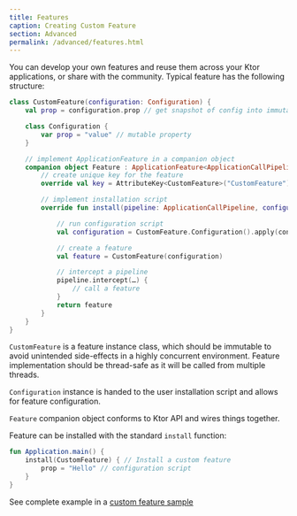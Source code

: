 ```yaml
---
title: Features
caption: Creating Custom Feature
section: Advanced
permalink: /advanced/features.html
---
```


You can develop your own features and reuse them across your Ktor applications, or share with the community. Typical
feature has the following structure:

```kotlin
class CustomFeature(configuration: Configuration) {
    val prop = configuration.prop // get snapshot of config into immutable property

    class Configuration {
        var prop = "value" // mutable property
    }

    // implement ApplicationFeature in a companion object
    companion object Feature : ApplicationFeature<ApplicationCallPipeline, CustomFeature.Configuration, CustomFeature> {
        // create unique key for the feature
        override val key = AttributeKey<CustomFeature>("CustomFeature")

        // implement installation script
        override fun install(pipeline: ApplicationCallPipeline, configure: Configuration.() -> Unit): CustomFeature {

            // run configuration script
            val configuration = CustomFeature.Configuration().apply(configure)

            // create a feature
            val feature = CustomFeature(configuration)

            // intercept a pipeline
            pipeline.intercept(…) {
                // call a feature
            }
            return feature
        }
    }
}
```

`CustomFeature` is a feature instance class, which should be immutable to avoid unintended side-effects in a highly
concurrent environment. Feature implementation should be thread-safe as it will be called from multiple threads.

`Configuration` instance is handed to the user installation script and allows for feature configuration.

`Feature` companion object conforms to Ktor API and wires things together.

Feature can be installed with the standard `install` function:

```kotlin
fun Application.main() {
    install(CustomFeature) { // Install a custom feature
        prop = "Hello" // configuration script
    }
}
```

See complete example in a [custom feature sample](https://github.com/ktorio/ktor/blob/master/ktor-samples/ktor-samples-custom-feature/src/org/jetbrains/ktor/samples/feature/CustomHeader.kt)
